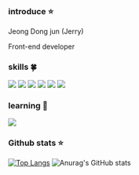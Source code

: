 

  
### introduce ⭐️ 
  <p>Jeong Dong jun (Jerry) </p>
  <p>Front-end developer </p>


### skills 🍀
  <img src="https://img.shields.io/badge/HTML5-E34F26?style=flat&logo=HTML5&logoColor=white"/>
  <img src="https://img.shields.io/badge/CSS3-1572B6?style=flat&logo=CSS3&logoColor=white"/>
  <img src="https://img.shields.io/badge/JavaScript-F7DF1E?style=flat&logo=JavaScript&logoColor=white"/>
  <img src="https://img.shields.io/badge/TypeScript-3178C6?style=flat&logo=TypeScript&logoColor=white"/>
  <img src="https://img.shields.io/badge/React-61DAFB?style=flat&logo=React&logoColor=white"/>
  <img src="https://img.shields.io/badge/Node.js-339933?style=flat&logo=Node.js&logoColor=white"/>

### learning 🌱
   <img src="https://img.shields.io/badge/React-Native-61DAFB?style=flat&logo=React&logoColor=white"/>


###  Github stats ⭐️
[![Top Langs](https://github-readme-stats.vercel.app/api/top-langs/?username=jdwns96&langs_count=8)](https://github.com/jdwns96/github-readme-stats)
![Anurag's GitHub stats](https://github-readme-stats.vercel.app/api?username=jdwns96&show_icons=true&theme=default)


